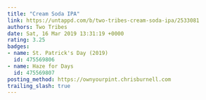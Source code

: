 ```yaml
---
title: "Cream Soda IPA"
link: https://untappd.com/b/two-tribes-cream-soda-ipa/2533081
authors: Two Tribes
date: Sat, 16 Mar 2019 13:31:19 +0000
rating: 3.25
badges:
- name: St. Patrick's Day (2019)
  id: 475569806
- name: Haze for Days
  id: 475569807
posting_method: https://ownyourpint.chrisburnell.com
trailing_slash: true
---
```

